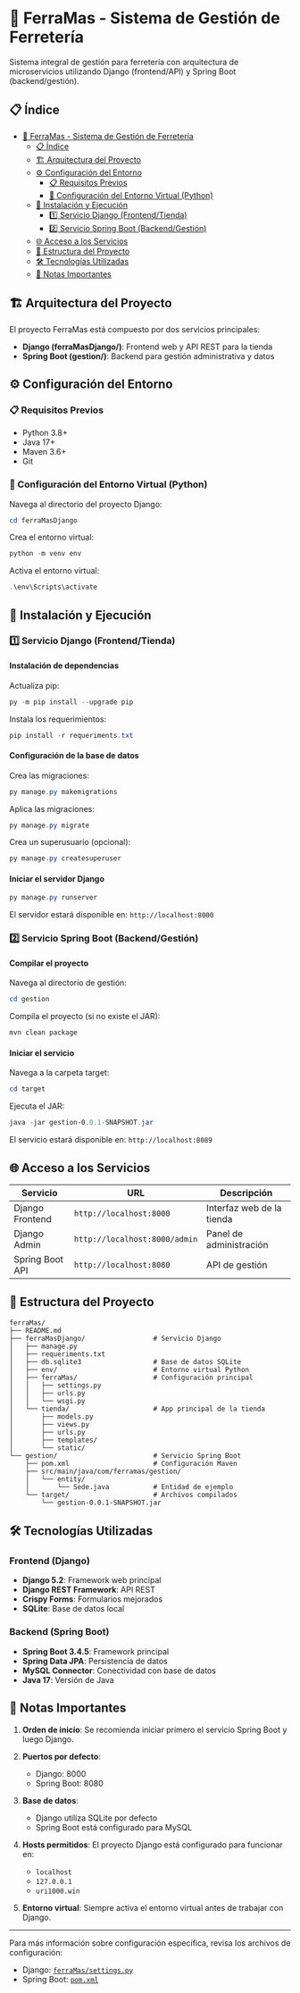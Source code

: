 # 🔧 FerraMas - Sistema de Gestión de Ferretería

Sistema integral de gestión para ferretería con arquitectura de microservicios utilizando Django (frontend/API) y Spring Boot (backend/gestión).

## 📋 Índice
- [🔧 FerraMas - Sistema de Gestión de Ferretería](#-ferramas---sistema-de-gestión-de-ferretería)
  - [📋 Índice](#-índice)
  - [🏗️ Arquitectura del Proyecto](#️-arquitectura-del-proyecto)
  - [⚙️ Configuración del Entorno](#️-configuración-del-entorno)
    - [📋 Requisitos Previos](#-requisitos-previos)
    - [🐍 Configuración del Entorno Virtual (Python)](#-configuración-del-entorno-virtual-python)
  - [🚀 Instalación y Ejecución](#-instalación-y-ejecución)
    - [1️⃣ Servicio Django (Frontend/Tienda)](#1️⃣-servicio-django-frontendtienda)
    - [2️⃣ Servicio Spring Boot (Backend/Gestión)](#2️⃣-servicio-spring-boot-backendgestión)
  - [🌐 Acceso a los Servicios](#-acceso-a-los-servicios)
  - [📂 Estructura del Proyecto](#-estructura-del-proyecto)
  - [🛠️ Tecnologías Utilizadas](#️-tecnologías-utilizadas)
  - [📝 Notas Importantes](#-notas-importantes)

## 🏗️ Arquitectura del Proyecto

El proyecto FerraMas está compuesto por dos servicios principales:

- **Django (ferraMasDjango/)**: Frontend web y API REST para la tienda
- **Spring Boot (gestion/)**: Backend para gestión administrativa y datos

## ⚙️ Configuración del Entorno

### 📋 Requisitos Previos

- Python 3.8+
- Java 17+
- Maven 3.6+
- Git

### 🐍 Configuración del Entorno Virtual (Python)

Navega al directorio del proyecto Django:
```powershell
cd ferraMasDjango
```

Crea el entorno virtual:
```powershell
python -m venv env
```

Activa el entorno virtual:
```powershell
.\env\Scripts\activate
```

## 🚀 Instalación y Ejecución

### 1️⃣ Servicio Django (Frontend/Tienda)

#### Instalación de dependencias

Actualiza pip:
```powershell
py -m pip install --upgrade pip
```

Instala los requerimientos:
```powershell
pip install -r requeriments.txt
```

#### Configuración de la base de datos

Crea las migraciones:
```powershell
py manage.py makemigrations
```

Aplica las migraciones:
```powershell
py manage.py migrate
```

Crea un superusuario (opcional):
```powershell
py manage.py createsuperuser
```

#### Iniciar el servidor Django

```powershell
py manage.py runserver
```

El servidor estará disponible en: `http://localhost:8000`

### 2️⃣ Servicio Spring Boot (Backend/Gestión)

#### Compilar el proyecto

Navega al directorio de gestión:
```powershell
cd gestion
```

Compila el proyecto (si no existe el JAR):
```powershell
mvn clean package
```

#### Iniciar el servicio

Navega a la carpeta target:
```powershell
cd target
```

Ejecuta el JAR:
```powershell
java -jar gestion-0.0.1-SNAPSHOT.jar
```

El servicio estará disponible en: `http://localhost:8089`

## 🌐 Acceso a los Servicios

| Servicio | URL | Descripción |
|----------|-----|-------------|
| Django Frontend | `http://localhost:8000` | Interfaz web de la tienda |
| Django Admin | `http://localhost:8000/admin` | Panel de administración |
| Spring Boot API | `http://localhost:8080` | API de gestión |

## 📂 Estructura del Proyecto

```
ferraMas/
├── README.md
├── ferraMasDjango/                 # Servicio Django
│   ├── manage.py
│   ├── requeriments.txt
│   ├── db.sqlite3                  # Base de datos SQLite
│   ├── env/                        # Entorno virtual Python
│   ├── ferraMas/                   # Configuración principal
│   │   ├── settings.py
│   │   ├── urls.py
│   │   └── wsgi.py
│   └── tienda/                     # App principal de la tienda
│       ├── models.py
│       ├── views.py
│       ├── urls.py
│       ├── templates/
│       └── static/
└── gestion/                        # Servicio Spring Boot
    ├── pom.xml                     # Configuración Maven
    ├── src/main/java/com/ferramas/gestion/
    │   └── entity/
    │       └── Sede.java           # Entidad de ejemplo
    └── target/                     # Archivos compilados
        └── gestion-0.0.1-SNAPSHOT.jar
```

## 🛠️ Tecnologías Utilizadas

### Frontend (Django)
- **Django 5.2**: Framework web principal
- **Django REST Framework**: API REST
- **Crispy Forms**: Formularios mejorados
- **SQLite**: Base de datos local

### Backend (Spring Boot)
- **Spring Boot 3.4.5**: Framework principal
- **Spring Data JPA**: Persistencia de datos
- **MySQL Connector**: Conectividad con base de datos
- **Java 17**: Versión de Java

## 📝 Notas Importantes

1. **Orden de inicio**: Se recomienda iniciar primero el servicio Spring Boot y luego Django.

2. **Puertos por defecto**:
   - Django: 8000
   - Spring Boot: 8080

3. **Base de datos**: 
   - Django utiliza SQLite por defecto
   - Spring Boot está configurado para MySQL

4. **Hosts permitidos**: El proyecto Django está configurado para funcionar en:
   - `localhost`
   - `127.0.0.1`
   - `uri1000.win`

5. **Entorno virtual**: Siempre activa el entorno virtual antes de trabajar con Django.

---

Para más información sobre configuración específica, revisa los archivos de configuración:
- Django: [`ferraMas/settings.py`](ferraMasDjango/ferraMas/settings.py)
- Spring Boot: [`pom.xml`](gestion/pom.xml)